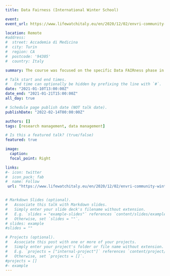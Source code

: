 ```yaml
---
title: Data Fairness (International Winter School)

event: 
event_url: https://www.lifewatchitaly.eu/en/2020/12/02/envri-community-winter-school-2021/

location: Remote
#address:
#  street: Accademia di Medicina
#  city: Turin
#  region: CA
#  postcode: '94305'
#  country: Italy

summary: The course was focused on the specific Data FAIRness phase in the Environmental and Earth sciences, containing different modules of Data Management. This Winter School was organised by the ENVRI-FAIR project in collaboration with the LIFEWATCH ERIC infrastructure.

# Talk start and end times.
#   End time can optionally be hidden by prefixing the line with `#`.
date: "2021-01-10T13:00:00Z"
date_end: "2021-01-21T15:00:00Z"
all_day: true

# Schedule page publish date (NOT talk date).
publishDate: "2022-02-14T00:00:00Z"

authors: []
tags: [research management, data management]

# Is this a featured talk? (true/false)
featured: true

image:
  caption:
  focal_point: Right

links:
#- icon: twitter
#  icon_pack: fab
#  name: Follow
 url: "https://www.lifewatchitaly.eu/en/2020/12/02/envri-community-winter-school-2021/"


# Markdown Slides (optional).
#   Associate this talk with Markdown slides.
#   Simply enter your slide deck's filename without extension.
#   E.g. `slides = "example-slides"` references `content/slides/example-slides.md`.
#   Otherwise, set `slides = ""`.
# slides: example
#slides = ""

# Projects (optional).
#   Associate this post with one or more of your projects.
#   Simply enter your project's folder or file name without extension.
#   E.g. `projects = ["internal-project"]` references `content/project/deep-learning/index.md`.
#   Otherwise, set `projects = []`.
#projects = []
#- example
---
```

